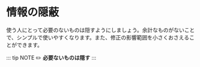 # 情報の隠蔽
使う人にとって必要のないものは隠すようにしましょう。余計なものがないことで、シンプルで使いやすくなります。また、修正の影響範囲を小さくおさえることができます。

::: tip NOTE
:pencil2: **必要ないものは隠す**
:::

